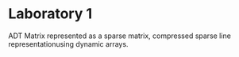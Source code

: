 # Laboratory 1

ADT Matrix represented as a sparse matrix, compressed sparse  line  representationusing dynamic arrays.


